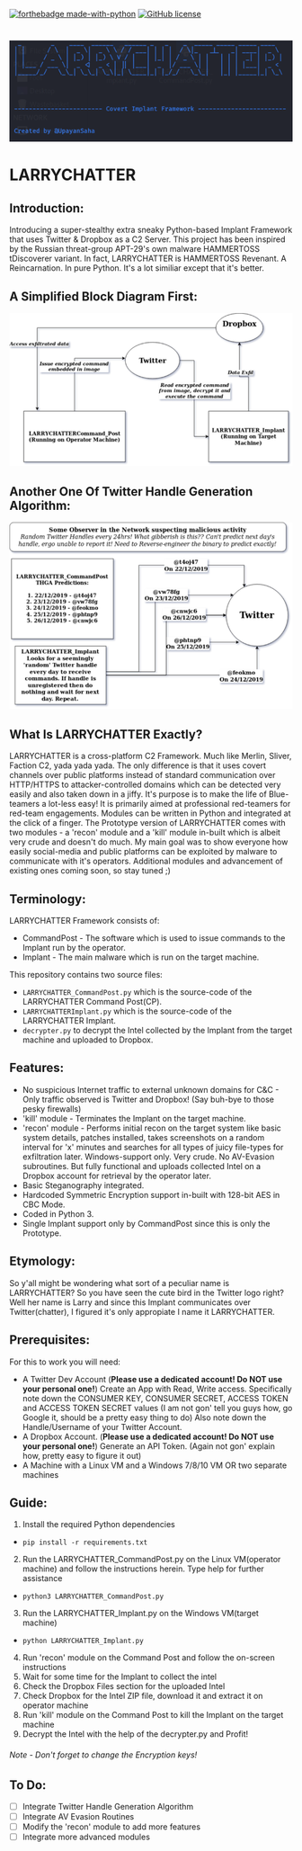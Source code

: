 [![forthebadge made-with-python](http://ForTheBadge.com/images/badges/made-with-python.svg)](https://www.python.org/)
[![GitHub license](https://img.shields.io/github/license/Naereen/StrapDown.js.svg)](https://github.com/Naereen/StrapDown.js/blob/master/LICENSE)

#
![screenshot](Logo.png)
# LARRYCHATTER

## Introduction:
Introducing a  super-stealthy extra sneaky Python-based Implant Framework that uses Twitter & Dropbox as a C2 Server.
This project has been inspired by the Russian threat-group APT-29's own malware HAMMERTOSS tDiscoverer variant.
In fact, LARRYCHATTER is HAMMERTOSS Revenant. A Reincarnation. In pure Python. It's a lot similiar except that it's better.

## A Simplified Block Diagram First:
![screenshot](LARRYCHATTER_Simplified_Block_Diagram.png)

## Another One Of Twitter Handle Generation Algorithm:
![screenshot](LARRYCHATTER_Twitter_Handle_Generation_Algorithm.png)

## What Is LARRYCHATTER Exactly?
LARRYCHATTER is a cross-platform C2 Framework. Much like Merlin, Sliver, Faction C2, yada yada yada. The only difference is that it uses covert channels over public platforms instead of standard communication over HTTP/HTTPS to attacker-controlled domains which can be detected very easily and also taken down in a jiffy. It's purpose is to make the life of Blue-teamers a lot-less easy! It is primarily aimed at professional red-teamers for red-team engagements. Modules can be written in Python and integrated at the click of a finger. The Prototype version of LARRYCHATTER comes with two modules - a 'recon' module and a 'kill' module in-built which is albeit very crude and doesn't do much. My main goal was to show everyone how easily social-media and public platforms can be exploited by malware to communicate with it's operators. Additional modules and advancement of existing ones coming soon, so stay tuned ;)

## Terminology:
LARRYCHATTER Framework consists of:
- CommandPost - The software which is used to issue commands to the Implant run by the operator.
- Implant - The main malware which is run on the target machine.

This repository contains two source files:
- ```LARRYCHATTER_CommandPost.py``` which is the source-code of the LARRYCHATTER Command Post(CP).
- ```LARRYCHATTERImplant.py``` which is the source-code of the LARRYCHATTER Implant.
- ```decrypter.py``` to decrypt the Intel collected by the Implant from the target machine and uploaded to Dropbox.

## Features:
- No suspicious Internet traffic to external unknown domains for C&C - Only traffic observed is Twitter and Dropbox! (Say buh-bye to those pesky firewalls)
- 'kill' module - Terminates the Implant on the target machine.
- 'recon' module - Performs initial recon on the target system like basic system details, patches installed, takes screenshots on a random interval for 'x' minutes and searches for all types of juicy file-types for exfiltration later. Windows-support only. Very crude. No AV-Evasion subroutines. But fully functional and uploads collected Intel on a Dropbox account for retrieval by the operator later.
- Basic Steganography integrated.
- Hardcoded Symmetric Encryption support in-built with 128-bit AES in CBC Mode.
- Coded in Python 3.
- Single Implant support only by CommandPost since this is only the Prototype.

## Etymology:
So y'all might be wondering what sort of a peculiar name is LARRYCHATTER? So you have seen the cute bird in the Twitter logo right? Well her name is Larry and since this Implant communicates over Twitter(chatter), I figured it's only appropiate I name it LARRYCHATTER.

## Prerequisites:
For this to work you will need:
- A Twitter Dev Account (**Please use a dedicated account! Do NOT use your personal one!**)
Create an App with Read, Write access. Specifically note down the CONSUMER KEY, CONSUMER SECRET, ACCESS TOKEN and ACCESS TOKEN SECRET values (I am not gon' tell you guys how, go Google it, should be a pretty easy thing to do)
Also note down the Handle/Username of your Twitter Account.
- A Dropbox Account. (**Please use a dedicated account! Do NOT use your personal one!**) 
Generate an API Token. (Again not gon' explain how, pretty easy to figure it out)
- A Machine with a Linux VM and a Windows 7/8/10 VM OR two separate machines

## Guide:
1. Install the required Python dependencies
- `pip install -r requirements.txt`
2. Run the LARRYCHATTER_CommandPost.py on the Linux VM(operator machine) and follow the instructions herein. Type help for further assistance
- `python3 LARRYCHATTER_CommandPost.py`
3. Run the LARRYCHATTER_Implant.py on the Windows VM(target machine)
- `python LARRYCHATTER_Implant.py`
4. Run 'recon' module on the Command Post and follow the on-screen instructions
5. Wait for some time for the Implant to collect the intel
6. Check the Dropbox Files section for the uploaded Intel
7. Check Dropbox for the Intel ZIP file, download it and extract it on operator machine
8. Run 'kill' module on the Command Post to kill the Implant on the target machine
9. Decrypt the Intel with the help of the decrypter.py and Profit!

###### Note - Don't forget to change the Encryption keys!

## To Do:
- [ ] Integrate Twitter Handle Generation Algorithm
- [ ] Integrate AV Evasion Routines
- [ ] Modify the 'recon' module to add more features
- [ ] Integrate more advanced modules
